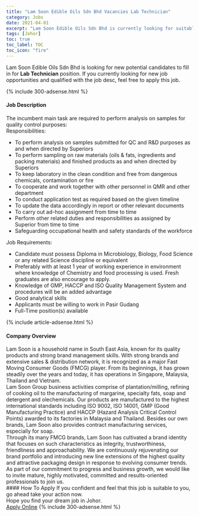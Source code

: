 ```yaml
---
title: "Lam Soon Edible Oils Sdn Bhd Vacancies Lab Technician" 
category: Jobs 
date: 2021-04-01 
excerpt: "Lam Soon Edible Oils Sdn Bhd is currently looking for suitable person to fill in the Lab Technician which based in Johor" 
tags: [Johor] 
toc: true 
toc_label: TOC 
toc_icon: "fire" 
--- 
```


<p>Lam Soon Edible Oils Sdn Bhd is looking for new potential candidates to fill in for <b>Lab Technician</b> position. If you currently looking for new job opportunities and qualified with the job desc, feel free to apply this job.
</p>{% include 300-adsense.html %} 
<div><div><h4>Job Description</h4></div><div><div><span><div><div>The incumbent main task are required to perform analysis on samples for quality control purposes:</div><div>Responsibilities:</div><ul><li>To perform analysis on samples submitted for QC and R&amp;D purposes as and when directed by Superiors</li><li>To perform sampling on raw materials (oils &amp; fats, ingredients and packing materials) and finished products as and when directed by Superiors</li><li>To keep laboratory in the clean condition and free from dangerous chemicals, contamination or fire</li><li>To cooperate and work together with other personnel in QMR and other department</li><li>To conduct application test as required based on the given timeline</li><li>To update the data accordingly in report or other relevant documents</li><li>To carry out ad-hoc assignment from time to time</li><li>Perform other related duties and responsibilities as assigned by Superior from time to time</li><li>Safeguarding occupational health and safety standards of the workforce</li></ul><div>Job Requirements:</div><ul><li>Candidate must possess Diploma in Microbiology, Biology, Food Science or any related Science discipline or equivalent</li><li>Preferably with at least 1 year of working experience in environment where knowledge of Chemistry and food processing is used. Fresh graduates are also encourage to apply.</li><li>Knowledge of GMP, HACCP and ISO Quality Management System and procedures will be an added advantage</li><li>Good analytical skills</li><li>Applicants must be willing to work in Pasir Gudang</li><li>Full-Time position(s) available</li></ul></div></span></div></div></div> 
{% include article-adsense.html %} 
<div><div><h4>Company Overview</h4></div><div><div><span><div><div>
	Lam Soon is a household name in South East Asia, known for its quality products and strong brand management skills. With strong brands and extensive sales &amp; distribution network, it is recognized as a major Fast Moving Consumer Goods (FMCG) player. From its beginnings, it has grown steadily over the years and today, it has operations in Singapore, Malaysia, Thailand and Vietnam.</div>
<div>
	Lam Soon Group business activities comprise of plantation/milling, refining of cooking oil to the manufacturing of margarine, specialty fats, soap and detergent and olechemicals. Our products are manufactured to the highest international standards including ISO 9002, ISO 14001, GMP (Good Manufacturing Practice) and HACCP (Hazard Analysis Critical Control Points) awarded to its factories in Malaysia and Thailand. Besides our own brands, Lam Soon also provides contract manufacturing services, especially for soap.</div>
<div>
	Through its many FMCG brands, Lam Soon has cultivated a brand identity that focuses on such characteristics as integrity, trustworthiness, friendliness and approachability. We are continuously rejuvenating our brand portfolio and introducing new line extensions of the highest quality and attractive packaging design in response to evolving consumer trends.</div>
<div>
	As part of our commitment to progress and business growth, we would like to invite mature, highly motivated, committed and results-oriented professionals to join us.</div></div></span></div></div></div> 
#### How To Apply 
If you confident and feel that this job is suitable to you, go ahead take your action now. <br/> 
Hope you find your dream job in Johor. <br/> 
<a href="https://www.jobstreet.com.my/en/job/lab-technician-4522671?jobId=jobstreet-my-job-4522671&" class="btn btn--info" target="_blank" rel="nofollow noopenner">Apply Online</a> 
{% include 300-adsense.html %} 